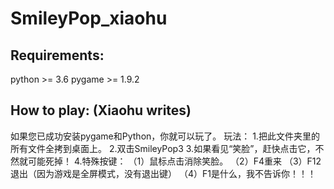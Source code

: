 # SmileyPop_xiaohu

## Requirements:
python >= 3.6
pygame >= 1.9.2

## How to play: (Xiaohu writes)

如果您已成功安装pygame和Python，你就可以玩了。
玩法：
    1.把此文件夹里的所有文件全拷到桌面上。
    2.双击SmileyPop3
    3.如果看见“笑脸”，赶快点击它，不然就可能死掉！
    4.特殊按键：
	（1）鼠标点击消除笑脸。
	（2）F4重来
	（3）F12退出（因为游戏是全屏模式，没有退出键）
	（4）F1是什么，我不告诉你！！！
